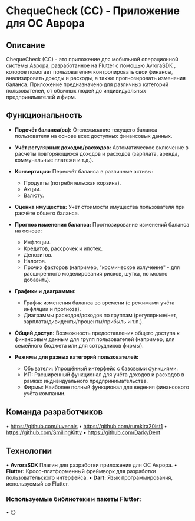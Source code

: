 # ChequeCheck (CC) - Приложение для ОС Аврора

## Описание

ChequeCheck (CC) - это приложение для мобильной операционной системы Аврора, разработанное на Flutter с помощью AvroraSDK , которое помогает пользователям контролировать свои финансы, анализировать доходы и расходы, а также прогнозировать изменения баланса. Приложение предназначено для различных категорий пользователей, от обычных людей до индивидуальных предпринимателей и фирм.

## Функциональность

*   **Подсчёт баланса(ов):** Отслеживание текущего баланса пользователя на основе всех доступных финансовых данных.

*   **Учёт регулярных доходов/расходов:** Автоматическое включение в расчёты повторяющихся доходов и расходов (зарплата, аренда, коммунальные платежи и т.д.).

*   **Конвертация:** Пересчёт баланса в различные активы:
    *   Продукты (потребительская корзина).
    *   Акции.
    *   Валюту.

*   **Оценка имущества:** Учёт стоимости имущества пользователя при расчёте общего баланса.

*  **Прогноз изменения баланса:** Прогнозирование изменений баланса на основе:
    *   Инфляции.
    *   Кредитов, рассрочек и ипотек.
    *   Депозитов.
    *   Налогов.
    *   Прочих факторов (например, "космическое излучение" - для расширенного моделирования рисков, шутка, но можно добавить).

*   **Графики и диаграммы:**
    *   График изменения баланса во времени (с режимами учёта инфляции и прогноза).
    *   Диаграммы расходов/доходов по группам (регулярные/нет, зарплата/дивиденты/проценты/прибыль и т.п.).

*   **Общий доступ:** Возможность предоставления общего доступа к финансовым данным для групп пользователей (например, для семейного бюджета или для сотрудников фирмы).

*   **Режимы для разных категорий пользователей:**
    *   Обыватели: Упрощённый интерфейс с базовыми функциями.
    *   ИП: Расширенный функционал для учёта доходов и расходов в рамках индивидуального предпринимательства.
    *   Фирмы: Наиболее полный функционал для ведения финансового учёта компании.

## Команда разработчиков

•  https://github.com/Iuvennis
•  https://github.com/rumkira20ist1
•  https://github.com/SmilingKitty
•  https://github.com/DarkyDent

## Технологии
•   **AvroraSDK** Плагин для разработки приложения для ОС Аврора.
•   **Flutter:** Кросс-платформенный фреймворк для разработки пользовательского интерфейса.
•   **Dart:** Язык программирования, используемый во Flutter.

### Используемые библиотеки и пакеты Flutter:

•   😐
